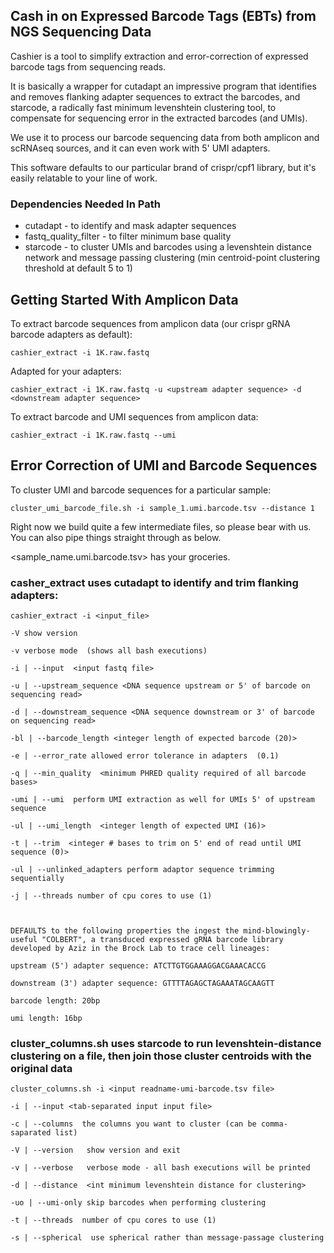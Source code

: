 ##  Cash in on Expressed Barcode Tags (EBTs) from NGS Sequencing Data 

Cashier is a tool to simplify extraction and error-correction of expressed barcode tags from sequencing reads. 

It is basically a wrapper for cutadapt an impressive program that identifies and removes flanking adapter sequences to extract the barcodes, and starcode, a radically fast minimum levenshtein clustering tool, to compensate for sequencing error in the extracted barcodes (and UMIs).  

We use it to process our barcode sequencing data from both amplicon and scRNAseq sources, and it can even work with 5' UMI adapters.

This software defaults to our particular brand of crispr/cpf1 library, but it's easily relatable to your line of work. 



###  Dependencies Needed In Path 

* cutadapt - to identify and mask adapter sequences 
* fastq_quality_filter - to filter minimum base quality 
* starcode - to cluster UMIs and barcodes using a levenshtein distance network and message passing clustering (min centroid-point clustering threshold at default 5 to 1) 



## Getting Started With Amplicon Data 

To extract barcode sequences from amplicon data (our crispr gRNA barcode adapters as default): 
```
cashier_extract -i 1K.raw.fastq 
```
Adapted for your adapters: 
```
cashier_extract -i 1K.raw.fastq -u <upstream adapter sequence> -d <downstream adapter sequence> 
```
To extract barcode and UMI sequences from amplicon data: 
``` 
cashier_extract -i 1K.raw.fastq --umi 
``` 


## Error Correction of UMI and Barcode Sequences 

To cluster UMI and barcode sequences for a particular sample: 
``` 
cluster_umi_barcode_file.sh -i sample_1.umi.barcode.tsv --distance 1 
``` 

Right now we build quite a few intermediate files, so please bear with us. You can also pipe things straight through as below. 

<sample_name.umi.barcode.tsv> has your groceries. 




### casher_extract uses cutadapt to identify and trim flanking adapters: 

``` 
cashier_extract -i <input_file> 

-V show version 

-v verbose mode  (shows all bash executions) 

-i | --input  <input fastq file> 

-u | --upstream_sequence <DNA sequence upstream or 5' of barcode on sequencing read> 

-d | --downstream_sequence <DNA sequence downstream or 3' of barcode on sequencing read> 

-bl | --barcode_length <integer length of expected barcode (20)> 

-e | --error_rate allowed error tolerance in adapters  (0.1)

-q | --min_quality  <minimum PHRED quality required of all barcode bases> 
  
-umi | --umi  perform UMI extraction as well for UMIs 5' of upstream sequence 

-ul | --umi_length  <integer length of expected UMI (16)> 

-t | --trim  <integer # bases to trim on 5' end of read until UMI sequence (0)> 
  
-ul | --unlinked_adapters perform adaptor sequence trimming sequentially

-j | --threads number of cpu cores to use (1)


  
DEFAULTS to the following properties the ingest the mind-blowingly-useful "COLBERT", a transduced expressed gRNA barcode library developed by Aziz in the Brock Lab to trace cell lineages: 

upstream (5') adapter sequence: ATCTTGTGGAAAGGACGAAACACCG

downstream (3') adapter sequence: GTTTTAGAGCTAGAAATAGCAAGTT

barcode length: 20bp 

umi length: 16bp 

```


### cluster_columns.sh uses starcode to run levenshtein-distance clustering on a file, then join those cluster centroids with the original data

``` 
cluster_columns.sh -i <input readname-umi-barcode.tsv file> 

-i | --input <tab-separated input input file> 

-c | --columns  the columns you want to cluster (can be comma-saparated list) 

-V | --version   show version and exit 

-v | --verbose   verbose mode - all bash executions will be printed

-d | --distance  <int minimum levenshtein distance for clustering> 

-uo | --umi-only skip barcodes when performing clustering

-t | --threads  number of cpu cores to use (1)  

-s | --spherical  use spherical rather than message-passage clustering

```



